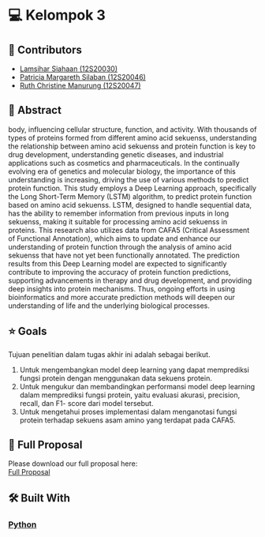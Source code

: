 # 💻 Kelompok 3 <a name="about-project"></a>

## 👥 Contributors
- [Lamsihar Siahaan (12S20030)](https://github.com/lamsiharsiahaan)<br>
- [Patricia Margareth Silaban (12S20046)](https://github.com/irmatampubolon)<br>
- [Ruth Christine Manurung (12S20047)](https://github.com/ruthcmanurung)<br>

## 📝 Abstract
body, influencing cellular structure, function, and activity. With thousands 
of types of proteins formed from different amino acid sekuenss, 
understanding the relationship between amino acid sekuenss and protein 
function is key to drug development, understanding genetic diseases, and 
industrial applications such as cosmetics and pharmaceuticals. In the 
continually evolving era of genetics and molecular biology, the importance 
of this understanding is increasing, driving the use of various methods to 
predict protein function. This study employs a Deep Learning approach, 
specifically the Long Short-Term Memory (LSTM) algorithm, to predict 
protein function based on amino acid sekuenss. LSTM, designed to handle 
sequential data, has the ability to remember information from previous 
inputs in long sekuenss, making it suitable for processing amino acid 
sekuenss in proteins. This research also utilizes data from CAFA5 (Critical 
Assessment of Functional Annotation), which aims to update and enhance 
our understanding of protein function through the analysis of amino acid 
sekuenss that have not yet been functionally annotated. The prediction 
results from this Deep Learning model are expected to significantly 
contribute to improving the accuracy of protein function predictions, 
supporting advancements in therapy and drug development, and providing 
deep insights into protein mechanisms. Thus, ongoing efforts in using 
bioinformatics and more accurate prediction methods will deepen our 
understanding of life and the underlying biological processes. 

## ⭐ Goals 
Tujuan penelitian dalam tugas akhir ini adalah sebagai berikut.
1. Untuk mengembangkan model deep learning yang dapat memprediksi fungsi 
protein dengan menggunakan data sekuens protein.
2. Untuk mengukur dan membandingkan performansi model deep learning dalam 
memprediksi fungsi protein, yaitu evaluasi akurasi, precision, recall, dan F1-
score dari model tersebut.
3. Untuk mengetahui proses implementasi dalam menganotasi fungsi protein 
terhadap sekuens asam amino yang terdapat pada CAFA5.

## 📖 Full Proposal
Please download our full proposal here:<br>
[Full Proposal](https://institutteknologidel-my.sharepoint.com/my?listurl=%2Fpersonal%2Flibrary%5Fdel%5Fac%5Fid%2FDocuments&remoteItem=%7B%22mp%22%3A%7B%22webAbsoluteUrl%22%3A%22https%3A%2F%2Finstitutteknologidel%2Dmy%2Esharepoint%2Ecom%2Fpersonal%2Fperpustakaan%5Fdel%5Fac%5Fid%22%2C%22listFullUrl%22%3A%22https%3A%2F%2Finstitutteknologidel%2Dmy%2Esharepoint%2Ecom%2Fpersonal%2Fperpustakaan%5Fdel%5Fac%5Fid%2FDocuments%22%2C%22rootFolder%22%3A%22%2Fpersonal%2Fperpustakaan%5Fdel%5Fac%5Fid%2FDocuments%2FTUGAS%20AKHIR%22%7D%2C%22rsi%22%3A%7B%22listFullUrl%22%3A%22https%3A%2F%2Finstitutteknologidel%2Dmy%2Esharepoint%2Ecom%2Fpersonal%2Flibrary%5Fdel%5Fac%5Fid%2FDocuments%22%2C%22rootFolder%22%3A%22%2Fpersonal%2Flibrary%5Fdel%5Fac%5Fid%2FDocuments%2FDokumen%20Wisudawan%20Tahun%202025%2FWisudawan%20Tahun%202024%2FFakultas%20Informatika%20dan%20Teknik%20Elektro%2FSistem%20Informasi%2FTUGAS%20AKHIR%2FTASI%2D2324%2D101%2FDokumen%20Final%22%2C%22webAbsoluteUrl%22%3A%22https%3A%2F%2Finstitutteknologidel%2Dmy%2Esharepoint%2Ecom%2Fpersonal%2Flibrary%5Fdel%5Fac%5Fid%22%7D%7D&id=%2Fpersonal%2Flibrary%5Fdel%5Fac%5Fid%2FDocuments%2FDokumen%20Wisudawan%20Tahun%202025%2FWisudawan%20Tahun%202024%2FFakultas%20Informatika%20dan%20Teknik%20Elektro%2FSistem%20Informasi%2FTUGAS%20AKHIR%2FTASI%2D2324%2D101%2FDokumen%20Final%2Fta%2D2324ga%2D101%2Ddokumenfinal%2Epdf&parent=%2Fpersonal%2Flibrary%5Fdel%5Fac%5Fid%2FDocuments%2FDokumen%20Wisudawan%20Tahun%202025%2FWisudawan%20Tahun%202024%2FFakultas%20Informatika%20dan%20Teknik%20Elektro%2FSistem%20Informasi%2FTUGAS%20AKHIR%2FTASI%2D2324%2D101%2FDokumen%20Final)

## 🛠 Built With <a name="built-with"></a>
### <a href="https://www.python.org/">Python</a>
